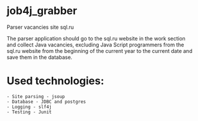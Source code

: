 # job4j_grabber

Parser vacancies site sql.ru

The parser application should go to the sql.ru website in the work section and collect Java vacancies,
excluding Java Script programmers from the sql.ru website from the beginning of the current year to
the current date and save them in the database.

 # Used technologies:
    - Site parsing - jsoup
    - Database - JDBC and postgres
    - Logging - slf4j
    - Testing - Junit